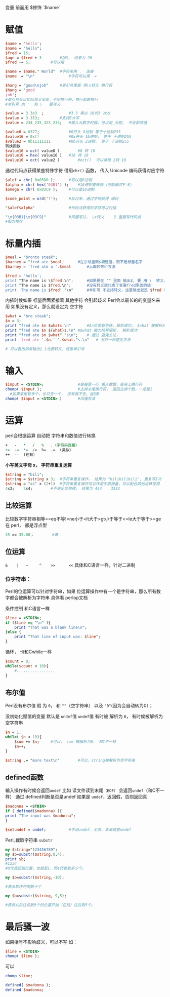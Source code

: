 变量  前面用 $修饰
`$name`



# 赋值

```perl
$name = 'hello';
$name = "hello";
$fred = 15;
$age = $fred + 3  		#加3， 结果为 20
$fred += 5;			#可以用

$name = $name." World"	#字符串用 .  连接
$name .= "\n"				#字符可以用 .=

$hang = "good\njob"		#双引号里面 用\n转义 换行符
$hang = 'good			
job';
#单引号会以实际意义呈现，不用换行符，换行就是换行
#单引号 内 '  和 \	要转义

$value = 3.3e3	;			#3.3 乘以 10的3 次方
$value = 3.3E3;			#支持E大写
$value = 234_235_325_234;	#输入大数字时候，可以用_分割， 不会影响值

$value8 = 0377;				#0开头 8进制 等于十进制255
$value16 = 0xff				#0x开头 16进制， 等于 十进制255
$value2 = 0b11111111		#0b开头 2进制， 等于 十进制255
转换函数
$value10 = oct( value8 )		#8 转 10
$value10 = hex( value16 )	#16 转 10
$value10 = oct( value2 )		#oct()  可以承担 2转 10
```


通过代码点获得某些特殊字符
借用`chr()` 函数， 传入 Unicode 编码获得对应字符

```perl
$alef = chr( 0x05D0 );		#可以是8进制
$alpha = chr( hex('03B1') );	#16进制要转换（可能是UTF-8）
$omega = chr( 0x03C9 );		#可以是10进制

$code_point = ord('?');		#反过来，通过字符获得 编码

"$alef$alpha"				#代码点获得的字符可以内插

"\x{03B1}\x{03C9}"			#风骚写法， \x转义   ｛｝里面写代码点
#极力推荐
```

# 标量内插
```perl
$meal = "bronto steak";
$barney = "fred ate $meal;		#在引号里面$就是值，而不是标量名字
$barney = 'fred ate a '.$meal		#上面的等价写法

$fred = 'hello';
print "The name is \$fred.\n";		#如果要在 "" 里面 输出$, 要 用 \  转义，$被转移掉了
print "The name is $fred.\n";		#没有转义就代表了变量fred里面的值
print 'The name is $fred'."\n"		#单引号 不支持转义，这里输出就是 $fred 字面意思
```

内插时候如果 标量后面紧接着 其他字符 会引起歧义
Perl会以最长的的变量名来 用
如果没有定义，那么就设定为 空字符

```perl
$what = "bro steak";
$n = 3;
print "fred ate $n $whats.\n"		#$n后面有空格，解析成功， $what 被解析成 $whats
print "fred ate $n ${what}s.\n"	#$what 被大括号限定， 解析成功
print "fred ate $n $what"."s\n";	# 通过 避免方法， 
print 'fred ate '.$n.' '.$what."s.\n"	# 另外一种避免方法

# 可以看出如果输出{ }也要转义，或者单引号
```

# 输入
```perl
$input = <STDIN>;				#会接受一行 输入数据，会带上换行符
chomp( $input );				#去掉末尾换行符， 返回去掉个数，一定是1
  #如果末尾有多个，也只去一个， 没有就不去，返回0
chomp( $input = <STDIN> )		#风骚写法
```

# 运算
perl会根据运算 自动把 字符串和数值进行转换

```perl
+   -   *   /   %   .（字符串连接）
+=	-=	*=	/=	%=	.=	(类似）
++	--	(也有）
```

**小写英文字母 x， 字符串重复运算**

```perl
$string = "bili";
$string = $string x 3;	#字符串重复操作， 结果为 "bilibilibili", 重复写3次
$string = "as" x (2+1)	#字符串重复操作可以作用于直接量，可以配合其他运算使用
4x3;    3x4;		#不满足交换律， 结果为 444    3333
```

## 比较运算
比较数字字符串相等==eq不等!=ne小于<lt大于>gt小于等于<=le大于等于>=ge
在 perl， 都是浮点型

```perl
35 == 35.00；		#真
```

## 位运算

`&    |   ~     ^    >>      <<`
具体和C语言一样，针对二进制

### 位字符串：
Perl的位运算可以针对字符串，如果 位运算操作中有一个是字符串，那么所有数字都会被解析为字符串
具体看 perlop文档

条件控制
和C语言一样

```perl
$line = <STDIN>;
if ($line eq "\n" ){
    print "That was a blank line\n";
}else {
    print "That line of input was: $line";
}
```

循环， 也和Cwhile一样

```perl
$count = 0;
while($count < 10){
    #.................
}
```

## 布尔值
Perl没有布尔值
假 为 `0`， 和  `""`（空字符串）  以及 `"0"`(因为会自动转为0）；

没初始化赋值的变量  默认是  `undef`值
`undef`值 有时被 解析为 `0`，  有时候被解析为 空字符串

```perl
$n = 1;
while( $n < 10){
    $sum += $n;		#可以， sum 被解析为0， 和C不一样
    $n++;	
}

$string .= "more text\n"		#可以，string被解析为空字符串
```

## defined函数
输入操作有时候会返回`undef`
比如 读文件读到末尾`（EOF）`	会返回`undef`（和C不一样）
通过 defined判断是否是undef
如果是   `undef`，返回假，否则返回真

```perl
$madonna = <STDIN>
if ( defined($madonna) ){
print "The input was $madonna";
}

$setundef = undef;			#手动undef，无奈，本来就是undef
```

Perl_截取字符串 `substr`

```perl
my $string="123456789";
my $b=substr($string,0,4);
print $b;
#1234
#0代表起始位置，也就是1，而4代表取多少个。

my $b=substr($string,-10);

#表示取序列倒数十个

my $b=substr($string,-9,5);

#表示从后往前数9个的位置开始（包括）往后取5个。
```

# 最后骚一波
如果括号不影响歧义，可以不写
如：
```perl
$line = <STDIN>
chomp( $line );
```

可以 

```perl
chomp $line;
```

```perl
defined( $madonna );
defined $madonna;
```